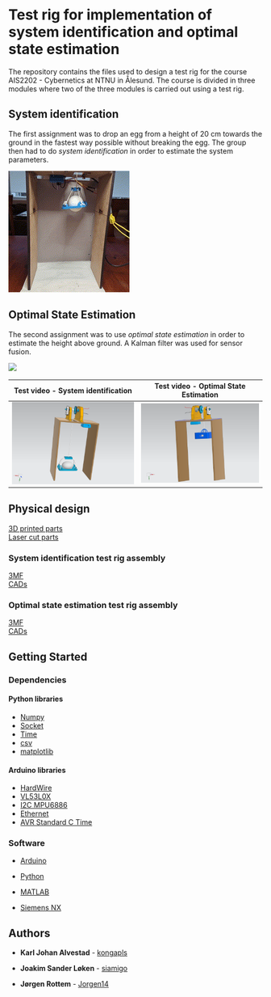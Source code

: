 # Test rig for implementation of system identification and optimal state estimation

The repository contains the files used to design a test rig for the course AIS2202 - Cybernetics at NTNU in Ålesund. The course is divided in three modules where two of the three modules is carried out using a test rig.

## System identification

The first assignment was to drop an egg from a height of 20 cm towards the ground in the fastest way possible without breaking the egg. The group then had to do *system identification* in order to estimate the system parameters.

![](docs/Media/Egg_drop.gif)  



## Optimal State Estimation

The second assignment was to use *optimal state estimation* in order to estimate the height above ground. A Kalman filter was used for sensor fusion.

![](docs/Media/kalman_ope.gif)


Test video - System identification          |  Test video - Optimal State Estimation         
:-------------------------:|:-------------------------:
[![Video of system identification](docs/Media/WINCH_ASSEMBLY_si.png)](https://user-images.githubusercontent.com/80153186/199442516-3141fbd5-801f-41b6-bb06-c01fbd51d062.mp4) | [![Video of optimal state estimation](docs/Media/WINCH_ASSEMBLY_ope.png)](https://user-images.githubusercontent.com/80153186/200439513-676ddcd6-6ddc-4a94-982e-7b6b8a6093e2.mp4)

## Physical design

[3D printed parts](docs/parts/Printed%20parts/) \
[Laser cut parts](docs/parts/Laser%20cut%20parts/)

### System identification test rig assembly
[3MF](System_identification/test_rig_si.3mf) \
[CADs](System_identification/CAD/)

### Optimal state estimation test rig assembly
[3MF](Optimal_state/test_rig_ope.3mf) \
[CADs](Optimal_state/CAD/)

## Getting Started

### Dependencies
#### Python libraries

* [Numpy](https://numpy.org/)
* [Socket](https://docs.python.org/3/library/socket.html)
* [Time](https://docs.python.org/3/library/time.html?highlight=time#module-time)
* [csv](https://docs.python.org/3/library/csv.html)
* [matplotlib](https://matplotlib.org/)

#### Arduino libraries
* [HardWire](https://github.com/thexeno/HardWire-Arduino-Library)
* [VL53L0X](https://github.com/pololu/vl53l0x-arduino)
* [I2C MPU6886](https://github.com/tanakamasayuki/I2C_MPU6886)
* [Ethernet](https://www.arduino.cc/reference/en/libraries/ethernet/)
* [AVR Standard C Time](https://www.arduino.cc/reference/en/libraries/avr-standard-c-time-library/)

### Software

* [Arduino](https://www.arduino.cc/)

* [Python](https://www.python.org/)

* [MATLAB](https://se.mathworks.com/products/matlab.html)
* [Siemens NX](https://www.plm.automation.siemens.com/global/en/products/nx/)


## Authors

* **Karl Johan Alvestad** - [kongapls](https://github.com/kongapls)

* **Joakim Sander Løken** - [siamigo](https://github.com/siamigo)

* **Jørgen Rottem** - [Jorgen14](https://github.com/Jorgen14)
